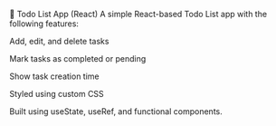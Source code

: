 📝 Todo List App (React)
A simple React-based Todo List app with the following features:

Add, edit, and delete tasks

Mark tasks as completed or pending

Show task creation time

Styled using custom CSS

Built using useState, useRef, and functional components.
